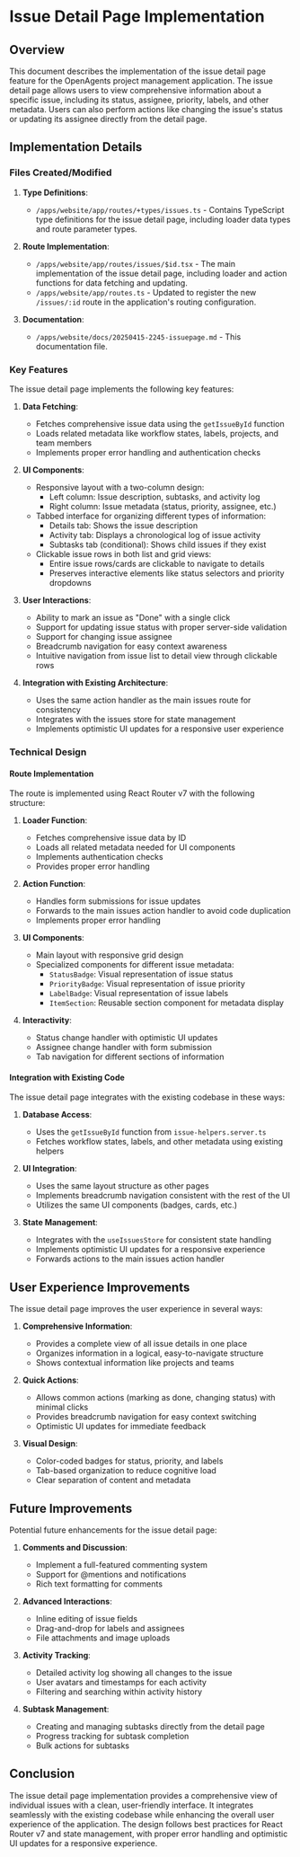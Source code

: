 # Issue Detail Page Implementation

## Overview

This document describes the implementation of the issue detail page feature for the OpenAgents project management application. The issue detail page allows users to view comprehensive information about a specific issue, including its status, assignee, priority, labels, and other metadata. Users can also perform actions like changing the issue's status or updating its assignee directly from the detail page.

## Implementation Details

### Files Created/Modified

1. **Type Definitions**:
   - `/apps/website/app/routes/+types/issues.ts` - Contains TypeScript type definitions for the issue detail page, including loader data types and route parameter types.

2. **Route Implementation**:
   - `/apps/website/app/routes/issues/$id.tsx` - The main implementation of the issue detail page, including loader and action functions for data fetching and updating.
   - `/apps/website/app/routes.ts` - Updated to register the new `/issues/:id` route in the application's routing configuration.

3. **Documentation**:
   - `/apps/website/docs/20250415-2245-issuepage.md` - This documentation file.

### Key Features

The issue detail page implements the following key features:

1. **Data Fetching**: 
   - Fetches comprehensive issue data using the `getIssueById` function
   - Loads related metadata like workflow states, labels, projects, and team members
   - Implements proper error handling and authentication checks

2. **UI Components**:
   - Responsive layout with a two-column design:
     - Left column: Issue description, subtasks, and activity log
     - Right column: Issue metadata (status, priority, assignee, etc.)
   - Tabbed interface for organizing different types of information:
     - Details tab: Shows the issue description
     - Activity tab: Displays a chronological log of issue activity
     - Subtasks tab (conditional): Shows child issues if they exist
   - Clickable issue rows in both list and grid views:
     - Entire issue rows/cards are clickable to navigate to details
     - Preserves interactive elements like status selectors and priority dropdowns

3. **User Interactions**:
   - Ability to mark an issue as "Done" with a single click
   - Support for updating issue status with proper server-side validation
   - Support for changing issue assignee
   - Breadcrumb navigation for easy context awareness
   - Intuitive navigation from issue list to detail view through clickable rows

4. **Integration with Existing Architecture**:
   - Uses the same action handler as the main issues route for consistency
   - Integrates with the issues store for state management
   - Implements optimistic UI updates for a responsive user experience

### Technical Design

#### Route Implementation

The route is implemented using React Router v7 with the following structure:

1. **Loader Function**:
   - Fetches comprehensive issue data by ID
   - Loads all related metadata needed for UI components
   - Implements authentication checks
   - Provides proper error handling

2. **Action Function**:
   - Handles form submissions for issue updates
   - Forwards to the main issues action handler to avoid code duplication
   - Implements proper error handling

3. **UI Components**:
   - Main layout with responsive grid design
   - Specialized components for different issue metadata:
     - `StatusBadge`: Visual representation of issue status
     - `PriorityBadge`: Visual representation of issue priority
     - `LabelBadge`: Visual representation of issue labels
     - `ItemSection`: Reusable section component for metadata display

4. **Interactivity**:
   - Status change handler with optimistic UI updates
   - Assignee change handler with form submission
   - Tab navigation for different sections of information

#### Integration with Existing Code

The issue detail page integrates with the existing codebase in these ways:

1. **Database Access**:
   - Uses the `getIssueById` function from `issue-helpers.server.ts`
   - Fetches workflow states, labels, and other metadata using existing helpers

2. **UI Integration**:
   - Uses the same layout structure as other pages
   - Implements breadcrumb navigation consistent with the rest of the UI
   - Utilizes the same UI components (badges, cards, etc.)

3. **State Management**:
   - Integrates with the `useIssuesStore` for consistent state handling
   - Implements optimistic UI updates for a responsive experience
   - Forwards actions to the main issues action handler

## User Experience Improvements

The issue detail page improves the user experience in several ways:

1. **Comprehensive Information**:
   - Provides a complete view of all issue details in one place
   - Organizes information in a logical, easy-to-navigate structure
   - Shows contextual information like projects and teams

2. **Quick Actions**:
   - Allows common actions (marking as done, changing status) with minimal clicks
   - Provides breadcrumb navigation for easy context switching
   - Optimistic UI updates for immediate feedback

3. **Visual Design**:
   - Color-coded badges for status, priority, and labels
   - Tab-based organization to reduce cognitive load
   - Clear separation of content and metadata

## Future Improvements

Potential future enhancements for the issue detail page:

1. **Comments and Discussion**:
   - Implement a full-featured commenting system
   - Support for @mentions and notifications
   - Rich text formatting for comments

2. **Advanced Interactions**:
   - Inline editing of issue fields
   - Drag-and-drop for labels and assignees
   - File attachments and image uploads

3. **Activity Tracking**:
   - Detailed activity log showing all changes to the issue
   - User avatars and timestamps for each activity
   - Filtering and searching within activity history

4. **Subtask Management**:
   - Creating and managing subtasks directly from the detail page
   - Progress tracking for subtask completion
   - Bulk actions for subtasks

## Conclusion

The issue detail page implementation provides a comprehensive view of individual issues with a clean, user-friendly interface. It integrates seamlessly with the existing codebase while enhancing the overall user experience of the application. The design follows best practices for React Router v7 and state management, with proper error handling and optimistic UI updates for a responsive experience.